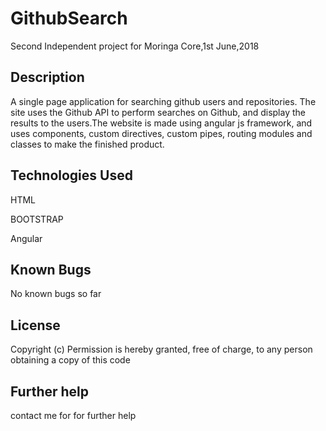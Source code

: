 # GithubSearch

Second Independent project for Moringa Core,1st June,2018



## Description
A single page application for searching github users and repositories. The site uses the Github API to perform searches on Github, and display the results to the users.The website is made using angular js framework, and uses components, custom directives, custom pipes, routing modules and classes to make the finished product.

## Technologies Used
HTML

BOOTSTRAP

Angular 


## Known Bugs

No known bugs so far

## License

Copyright (c) Permission is hereby granted, free of charge, to any person obtaining a copy of this code

## Further help

contact me for for further help
